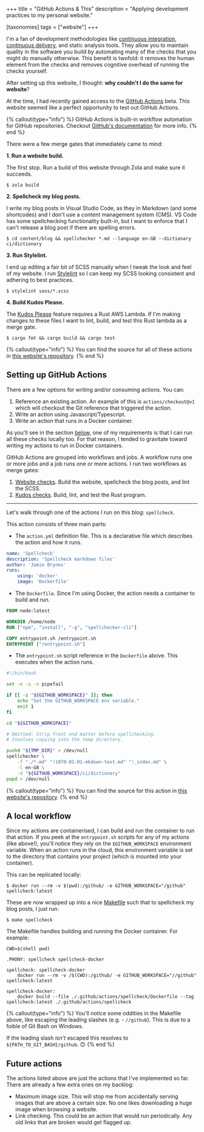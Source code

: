 +++
title = "GitHub Actions & This"
description = "Applying development practices to my personal website."

[taxonomies]
tags = ["website"]
+++

I'm a fan of development methodologies like [continuous integration](https://en.wikipedia.org/wiki/Continuous_integration), [continuous delivery](https://en.wikipedia.org/wiki/Continuous_delivery), and static analysis tools. They allow you to maintain quality in the software you build by automating many of the checks that you might do manually otherwise. This benefit is twofold: it removes the human element from the checks and removes cognitive overhead of running the checks yourself.

After setting up this website, I thought: **why couldn't I do the same for website**? 

At the time, I had recently gained access to the [GitHub Actions](https://github.com/features/actions) beta. This website seemed like a perfect opportunity to test out GitHub Actions.

{% callout(type="info") %}
GitHub Actions is built-in workflow automation for GitHub repositories. Checkout [GitHub's documentation](https://github.com/features/actions) for more info.
{% end %}

There were a few merge gates that immediately came to mind: 

**1. Run a website build.**

The first stop. Run a build of this website through Zola and make sure it succeeds.

```
$ zola build
```

**2. Spellcheck my blog posts.**

I write my blog posts in Visual Studio Code, as they in Markdown (and some shortcodes) and I don't use a content management system (CMS). VS Code has some spellchecking functionality built-in, but I want to enforce that I can't release a blog post if there are spelling errors.

```
$ cd content/blog && spellchecker *.md --language en-GB --dictionary ci/dictionary
```

**3. Run Stylelint.** 

I end up editing a fair bit of SCSS manually when I tweak the look and feel of my website. I run [Stylelint](https://github.com/stylelint/stylelint) so I can keep my SCSS looking consistent and adhering to best practices.

```
$ stylelint sass/*.scss
```

**4. Build Kudos Please.**

The [Kudos Please](/blog/kudos-please) feature requires a Rust AWS Lambda. If I'm making changes to these files I want to lint, build, and test this Rust lambda as a merge gate.

```
$ cargo fmt && cargo build && cargo test
```


{% callout(type="info") %}
You can find the source for all of these actions in [this website's repository](https://github.com/jamiebrynes7/website/tree/master/.github/actions).
{% end %}

## Setting up GitHub Actions

There are a few options for writing and/or consuming actions. You can:

1. Reference an existing action. An example of this is `actions/checkout@v1` which will checkout the Git reference that triggered the action.
2. Write an action using Javascript/Typescript.
3. Write an action that runs in a Docker container.

As you'll see in the section [below](#setting-up-a-local-workflow), one of my requirements is that I can run all these checks locally too. For that reason, I tended to gravitate toward writing my actions to run in Docker containers. 

GitHub Actions are grouped into workflows and jobs. A workflow runs one or more jobs and a job runs one or more actions. I run two workflows as merge gates:

1. [Website checks](https://github.com/jamiebrynes7/website/blob/master/.github/workflows/post-checks.yml). Build the website, spellcheck the blog posts, and lint the SCSS.
2. [Kudos checks](https://github.com/jamiebrynes7/website/blob/master/.github/workflows/kudos-integration.yml). Build, lint, and test the Rust program.

---

Let's walk through one of the actions I run on this blog: `spellcheck`.

This action consists of three main parts: 

* The `action.yml` definition file. This is a declarative file which describes the action and how it runs.

```yaml
name: 'Spellcheck'
description: 'Spellcheck markdown files'
author: 'Jamie Brynes'
runs: 
    using: 'docker'
    image: 'Dockerfile'
```

* The `Dockerfile`. Since I'm using Docker, the action needs a container to build and run.

```dockerfile
FROM node:latest

WORKDIR /home/node
RUN ["npm", "install", "-g", "spellchecker-cli"]

COPY entrypoint.sh /entrypoint.sh
ENTRYPOINT ["/entrypoint.sh"]
```

* The `entrypoint.sh` script reference in the `Dockerfile` above. This executes when the action runs.

```bash
#!/bin/bash

set -e -u -o pipefail

if [[ -z "${GITHUB_WORKSPACE}" ]]; then
    echo "Set the GITHUB_WORKSPACE env variable."
    exit 1
fi

cd "${GITHUB_WORKSPACE}"

# Omitted: Strip front end matter before spellchecking.
# Involves copying into the temp directory.

pushd "${TMP_DIR}" > /dev/null
spellchecker \
    -f "./*.md" "!1970-01-01-mkdown-test.md" "!_index.md" \
    -l en-GB \
    -d "${GITHUB_WORKSPACE}/ci/dictionary"
popd > /dev/null
```

{% callout(type="info") %}
You can find the source for this action in [this website's repository](https://github.com/jamiebrynes7/website/tree/master/.github/actions/spellcheck).
{% end %}

## A local workflow

Since my actions are containerised, I can build and run the container to run that action. If you peek at the `entrypoint.sh` scripts for any of my actions (like above!), you'll notice they rely on the `$GITHUB_WORKSPACE` environment variable. When an action runs in the cloud, this environment variable is set to the directory that contains your project (which is mounted into your container).

This can be replicated locally:

```
$ docker run --rm -v $(pwd):/github/ -e GITHUB_WORKSPACE="/github" spellcheck:latest
```
These are now wrapped up into a nice [Makefile](https://github.com/jamiebrynes7/website/blob/master/Makefile) such that to spellcheck my blog posts, I just run: 

```
$ make spellcheck
```

The Makefile handles building and running the Docker container. For example: 

```make
CWD=$(shell pwd)

.PHONY: spellcheck spellcheck-docker

spellcheck: spellcheck-docker
	docker run --rm -v /$(CWD):/github/ -e GITHUB_WORKSPACE="//github" spellcheck:latest

spellcheck-docker:
	docker build --file ./.github/actions/spellcheck/Dockerfile --tag spellcheck:latest ./.github/actions/spellcheck
```

{% callout(type="info") %}
You'll notice some oddities in the Makefile above, like escaping the leading slashes (e.g. - `//github`). This is due to a foible of Git Bash on Windows. 

If the leading slash _isn't_ escaped this resolves to `${PATH_TO_GIT_BASH}/github`. 🙃
{% end %}

## Future actions

The actions listed above are just the actions that I've implemented so far. There are already a few extra ones on my backlog: 

- Maximum image size. This will stop me from accidentally serving images that are above a certain size. No one likes downloading a huge image when browsing a website.
- Link checking. This could be an action that would run periodically. Any old links that are broken would get flagged up.
